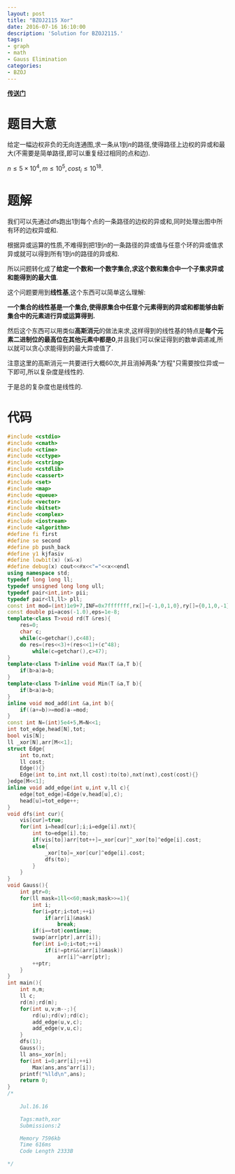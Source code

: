 ```yaml
---
layout: post
title: "BZOJ2115 Xor"
date: 2016-07-16 16:10:00
description: 'Solution for BZOJ2115.'
tags:
- graph
- math
- Gauss Elimination
categories:
- BZOJ
---
```


[**传送门**](http://www.lydsy.com/JudgeOnline/problem.php?id=2115)

# 题目大意

给定一幅边权非负的无向连通图,求一条从$1$到$n$的路径,使得路径上边权的异或和最大(不需要是简单路径,即可以重复经过相同的点和边).

$n\le5\times10^4,m\le10^5,cost_i\le10^{18}.$

# 题解

我们可以先通过dfs跑出$1$到每个点的一条路径的边权的异或和,同时处理出图中所有环的边权异或和.

根据异或运算的性质,不难得到把$1$到$n$的一条路径的异或值与任意个环的异或值求异或就可以得到所有$1$到$n$的路径的异或和.

所以问题转化成了**给定一个数和一个数字集合,求这个数和集合中一个子集求异或和能得到的最大值**.

这个问题要用到**线性基**,这个东西可以简单这么理解:

**一个集合的线性基是一个集合,使得原集合中任意个元素得到的异或和都能够由新集合中的元素进行异或运算得到.**

然后这个东西可以用类似**高斯消元**的做法来求,这样得到的线性基的特点是**每个元素二进制位的最高位在其他元素中都是$0$**,并且我们可以保证得到的数单调递减,所以就可以贪心求能得到的最大异或值了.

注意这里的高斯消元一共要进行大概$60$次,并且消掉两条"方程"只需要按位异或一下即可,所以复杂度是线性的.

于是总的复杂度也是线性的.

# 代码

```c++
#include <cstdio>
#include <cmath>
#include <ctime>
#include <cctype>
#include <cstring>
#include <cstdlib>
#include <cassert>
#include <set>
#include <map>
#include <queue>
#include <vector>
#include <bitset>
#include <complex>
#include <iostream>
#include <algorithm>
#define fi first
#define se second
#define pb push_back
#define y1 kjfasiv
#define lowbit(x) (x&-x)
#define debug(x) cout<<#x<<"="<<x<<endl
using namespace std;
typedef long long ll;
typedef unsigned long long ull;
typedef pair<int,int> pii;
typedef pair<ll,ll> pll;
const int mod=(int)1e9+7,INF=0x7fffffff,rx[]={-1,0,1,0},ry[]={0,1,0,-1};
const double pi=acos(-1.0),eps=1e-8;
template<class T>void rd(T &res){
    res=0;
    char c;
    while(c=getchar(),c<48);
    do res=(res<<3)+(res<<1)+(c^48);
        while(c=getchar(),c>47);
}
template<class T>inline void Max(T &a,T b){
    if(b>a)a=b;
}
template<class T>inline void Min(T &a,T b){
    if(b<a)a=b;
}
inline void mod_add(int &a,int b){
    if((a+=b)>=mod)a-=mod;
}
const int N=(int)5e4+5,M=N<<1;
int tot_edge,head[N],tot;
bool vis[N];
ll _xor[N],arr[M<<1];
struct Edge{
    int to,nxt;
    ll cost;
    Edge(){}
    Edge(int to,int nxt,ll cost):to(to),nxt(nxt),cost(cost){}
}edge[M<<1];
inline void add_edge(int u,int v,ll c){
    edge[tot_edge]=Edge(v,head[u],c);
    head[u]=tot_edge++;
}
void dfs(int cur){
    vis[cur]=true;
    for(int i=head[cur];i;i=edge[i].nxt){
        int to=edge[i].to;
        if(vis[to])arr[tot++]=_xor[cur]^_xor[to]^edge[i].cost;
        else{
            _xor[to]=_xor[cur]^edge[i].cost;
            dfs(to);
        }
    }
}
void Gauss(){
    int ptr=0;
    for(ll mask=1ll<<60;mask;mask>>=1){
        int i;
        for(i=ptr;i<tot;++i)
            if(arr[i]&mask)
                break;
        if(i==tot)continue;
        swap(arr[ptr],arr[i]);
        for(int i=0;i<tot;++i)
            if(i!=ptr&&(arr[i]&mask))
                arr[i]^=arr[ptr];
        ++ptr;
    }
}
int main(){
    int n,m;
    ll c;
    rd(n);rd(m);
    for(int u,v;m--;){
        rd(u);rd(v);rd(c);
        add_edge(u,v,c);
        add_edge(v,u,c);
    }
    dfs(1);
    Gauss();
    ll ans=_xor[n];
    for(int i=0;arr[i];++i)
        Max(ans,ans^arr[i]);
    printf("%lld\n",ans);
    return 0;
}
/*
    
    Jul.16.16

    Tags:math,xor
    Submissions:2

    Memory 7596kb
    Time 616ms
    Code Length 2333B

*/

```
